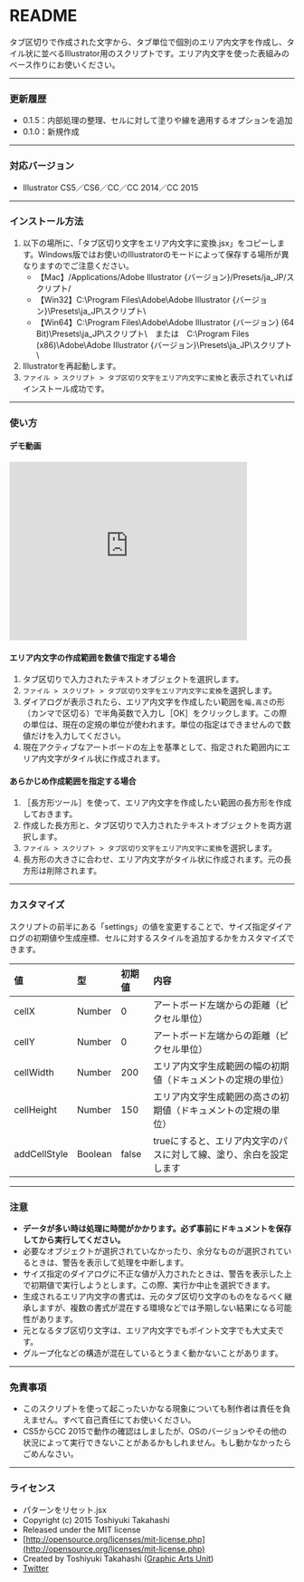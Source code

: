 # README

タブ区切りで作成された文字から、タブ単位で個別のエリア内文字を作成し、タイル状に並べるIllustrator用のスクリプトです。エリア内文字を使った表組みのベース作りにお使いください。

-----

### 更新履歴

* 0.1.5：内部処理の整理、セルに対して塗りや線を適用するオプションを追加
* 0.1.0：新規作成

-----

### 対応バージョン

* Illustrator CS5／CS6／CC／CC 2014／CC 2015
-----

### インストール方法

1. 以下の場所に、「タブ区切り文字をエリア内文字に変換.jsx」をコピーします。Windows版ではお使いのIllustratorのモードによって保存する場所が異なりますのでご注意ください。
	* 【Mac】/Applications/Adobe Illustrator {バージョン}/Presets/ja_JP/スクリプト/
	* 【Win32】C:\Program Files\Adobe\Adobe Illustrator {バージョン}\Presets\ja_JP\スクリプト\
	* 【Win64】C:\Program Files\Adobe\Adobe Illustrator {バージョン} (64 Bit)\Presets\ja_JP\スクリプト\　または　C:\Program Files (x86)\Adobe\Adobe Illustrator {バージョン}\Presets\ja_JP\スクリプト\
2. Illustratorを再起動します。
3. `ファイル > スクリプト > タブ区切り文字をエリア内文字に変換`と表示されていればインストール成功です。

-----

### 使い方

#### デモ動画

<iframe width="420" height="315" src="https://www.youtube.com/embed/1f-_eooy6cQ" frameborder="0" allowfullscreen></iframe>

#### エリア内文字の作成範囲を数値で指定する場合

1. タブ区切りで入力されたテキストオブジェクトを選択します。
2. `ファイル > スクリプト > タブ区切り文字をエリア内文字に変換`を選択します。
3. ダイアログが表示されたら、エリア内文字を作成したい範囲を`幅,高さ`の形（カンマで区切る）で半角英数で入力し［OK］をクリックします。この際の単位は、現在の定規の単位が使われます。単位の指定はできませんので数値だけを入力してください。
4. 現在アクティブなアートボードの左上を基準として、指定された範囲内にエリア内文字がタイル状に作成されます。

#### あらかじめ作成範囲を指定する場合

1. ［長方形ツール］を使って、エリア内文字を作成したい範囲の長方形を作成しておきます。
2. 作成した長方形と、タブ区切りで入力されたテキストオブジェクトを両方選択します。
3. `ファイル > スクリプト > タブ区切り文字をエリア内文字に変換`を選択します。
4. 長方形の大きさに合わせ、エリア内文字がタイル状に作成されます。元の長方形は削除されます。

-----

### カスタマイズ

スクリプトの前半にある「settings」の値を変更することで、サイズ指定ダイアログの初期値や生成座標、セルに対するスタイルを追加するかをカスタマイズできます。

| 値 | 型 | 初期値 | 内容 |
|:-----------|:------------|:------------|:------------|
| cellX | Number | 0 | アートボード左端からの距離（ピクセル単位） |
| cellY | Number | 0 | アートボード左端からの距離（ピクセル単位） |
| cellWidth | Number | 200 | エリア内文字生成範囲の幅の初期値（ドキュメントの定規の単位） |
| cellHeight | Number | 150 | エリア内文字生成範囲の高さの初期値（ドキュメントの定規の単位） |
| addCellStyle | Boolean | false | trueにすると、エリア内文字のパスに対して線、塗り、余白を設定します |

-----

### 注意

* **データが多い時は処理に時間がかかります。必ず事前にドキュメントを保存してから実行してください。**
* 必要なオブジェクトが選択されていなかったり、余分なものが選択されているときは、警告を表示して処理を中断します。
* サイズ指定のダイアログに不正な値が入力されたときは、警告を表示した上で初期値で実行しようとします。この際、実行か中止を選択できます。
* 生成されるエリア内文字の書式は、元のタブ区切り文字のものをなるべく継承しますが、複数の書式が混在する環境などでは予期しない結果になる可能性があります。
* 元となるタブ区切り文字は、エリア内文字でもポイント文字でも大丈夫です。
* グループ化などの構造が混在しているとうまく動かないことがあります。

-----

### 免責事項 ###

* このスクリプトを使って起こったいかなる現象についても制作者は責任を負えません。すべて自己責任にてお使いください。
* CS5からCC 2015で動作の確認はしましたが、OSのバージョンやその他の状況によって実行できないことがあるかもしれません。もし動かなかったらごめんなさい。

-----

### ライセンス ###

* パターンをリセット.jsx
* Copyright (c) 2015 Toshiyuki Takahashi
* Released under the MIT license
* [http://opensource.org/licenses/mit-license.php](http://opensource.org/licenses/mit-license.php)
* Created by Toshiyuki Takahashi ([Graphic Arts Unit](http://www.graphicartsunit.com/))
* [Twitter](https://twitter.com/gautt)